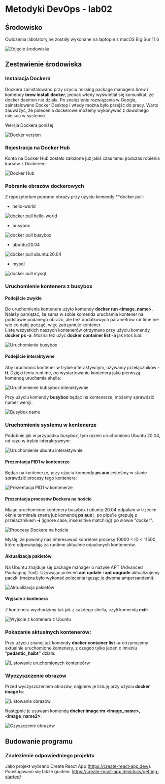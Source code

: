 # Metodyki DevOps - lab02

## Środowisko

Ćwiczenia labolatoryjne zostały wykonane na laptopie z macOS Big Sur 11.6

![Zdjęcie środowiska](../lab1/screenshots/macos-big-siur.png)

## Zestawienie środowiska

### Instalacja Dockera

Dockera zainstalowano przy użyciu missing package managera *brew* i komendy **brew install docker**, jednak wtedy
wyświetlał się komunikat, że docker daemon nie działa. Po znalezieniu rozwiązania w Google, zainstalowano Docker Desktop i wtedy można było przejść do pracy.
Warto zauważyć, że polecenia dockerowe możemy wykonywać z dowolnego miejsca w systemie.

Wersja Dockera poniżej:

![Docker version](screenshots/docker-version.png)

### Rejestracja na Docker Hub

Konto na Docker Hub zostało założone już jakiś czas temu podczas robienia kursów z Dockerem:

![Docker Hub](screenshots/docker-hub.png)

### Pobranie obrazów dockerowych

Z repozytorium pobrano obrazy przy użyciu komendy **docker pull:

- hello-world

![docker pull hello-world](screenshots/docker-pull-hello-world.png)

- busybox

![docker pull busybox](screenshots/docker-pull-busybox.png)

- ubuntu:20.04

![docker pull ubuntu:20.04](screenshots/docker-pull-ubuntu-20.04.png)

- mysql

![docker pull mysql](screenshots/docker-pull-mysql.png)

### Uruchomienie kontenera z busybox
#### Podejście zwykłe

Do uruchomienia kontenera użyto komendy **docker run <image_name>**.\
Należy pamiętać, że sama w sobie komenda uruchamia kontener na podstawie podanego obrazu, ale bez dodatkowych parametrów runtime nie wie co dalej począć, więc zatrzymuje kontener.\
Listę wszystkich naszych kontenerów otrzymano przy użyciu komendy **docker ps -a**. Można też użyć **docker container list -a** jak ktoś lubi:

![Uruchomienie busybox](screenshots/uruchomienie-busybox.png)

#### Podejście interaktywne

Aby uruchomić kontener w trybie interaktywnym, używamy przełączników **-ti**. Dzięki temu runtime, po wystartowaniu kontenera jako pierwszą komendę uruchamia shella:

![Uruchomienie bubsybox interaktywnie](screenshots/uruchomienie-busybox-interaktywnie.png)

Przy użyciu komendy **busybox** będąc na kontenerze, możemy sprawdzić numer wersji:

![Busybox name](screenshots/busybox-name.png)

### Uruchomienie systemu w kontenerze

Podobnie jak w przypadku *busybox*, tym razem uruchomiono Ubuntu 20.04, od razu w trybie interaktywnym:

![Uruchomienie ubuntu interaktywnie](screenshots/docker-run-ubuntu-ti.png)

#### Prezentacja PID1 w kontenerze

Będąc na kontenerze, przy użyciu komendy **ps aux** jesteśmy w stanie sprawdzić procesy tego kontenera:

![Prezentacja PID1 w kontenerze](screenshots/prezentacja-pid1.png)

#### Prezentacja procesów Dockera na hoście

Mając uruchomione kontenery busybox i ubuntu:20.04 odpalam w trzecim oknie terminala znaną już komendę **ps aux** i,
po pipe'ie grepuję z przełącznikiem **-i** (ignore case, insensitive matching) po słowie "docker". 

![Proocesy Dockera na hoście](screenshots/procesy-dockera-na-hoscie.png)

Myślę, że powinny nas interesować konretnie procesy 10000 < ID < 11500, które odpowiadają za runtime aktualnie odpalonych kontenerów.

#### Aktualizacja pakietów

Na Ubuntu znajduje się package manager o nazwie APT (Advanced Packaging Tool). Używając poleceń **apt update**
i **apt upgrade** aktualizujemy paczki (można było wykonać polecenia łącząc je dwoma ampersandami):

![Aktualizacja pakietów](screenshots/aktualizacja-pakietow.png)

#### Wyjście z kontenera

Z kontenera wychodzimy tak jak z każdego shella, czyli komendą **exit**:

![Wyjście z kontenera z Ubuntu](screenshots/exit-ubuntu.png)

### Pokazanie aktualnych kontenerów:

Przy użyciu znanej już komendy **docker container list -a** otrzymujemy aktualnie uruchomione kontenery, z czegoo tylko jeden o imieniu "**pedantic_haibt"** działa:

![Listowanie uruchomionych konteneórw](screenshots/listowanie-kontenerow.png)

### Wyczyszczenie obrazów

Przed wyczyszczeniem obrazów, najpierw je listuję przy użyciu **docker image ls**:

![Listowanie obrazów](screenshots/listowanie-obrazow.png)

Następnie je usuwam komendą **docker image rm <image_name>, <image_name2>**:

![Czyszczenie obrazów](screenshots/czyszczenie-obrazow.png)

## Budowanie programu

### Znalezienie odpowiedniego projektu

Jako projekt wybrano Create React App (https://create-react-app.dev/). Poosługiwano się także guidem: https://create-react-app.dev/docs/getting-started/

